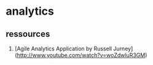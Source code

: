 analytics
==========

## ressources ##

1. [Agile Analytics Application by Russell Jurney]
(http://www.youtube.com/watch?v=woZdwluR3GM)


